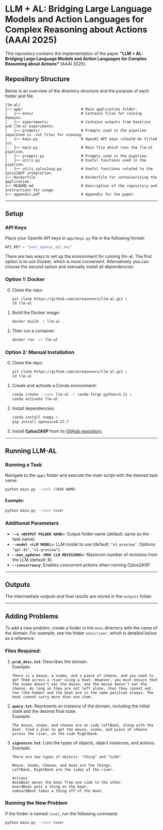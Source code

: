 # LLM + AL: Bridging Large Language Models and Action Languages for Complex Reasoning about Actions (AAAI 2025)

This repository contains the implementation of the paper **"LLM + AL: Bridging Large Language Models and Action Languages for Complex Reasoning about Actions"** (AAAI 2025). 


## Repository Structure
Below is an overview of the directory structure and the purpose of each folder and file:
```
llm-al/
├── app/                           # Main application folder.
│   ├── envs/                      # Contains files for running domains.
│   ├── experiments/               # Contains outputs from baseline and llm-al experiments.
│   ├── prompts/                   # Prompts used in the pipeline separated in .txt files for viewing.
│   ├── keys.py                    # OpenAI API keys (should be filled in).
│   ├── main.py                    # Main file which runs the llm-al pipeline.
│   ├── prompts.py                 # Prompts used in the pipeline.
│   ├── utils.py                   # Useful functions used in the pipeline.
│   ├── utils_cplus2asp.py         # Useful functions related to the Cplus2ASP integration.
├── Dockerfile                     # Dockerfile for containerizing the application.
├── README.md                      # Description of the repository and instructions for usage.
├── appendix.pdf                   # Appendix for the paper.
```

---

## Setup

### API Keys
Place your OpenAI API keys in `app/keys.py` file in the following format:
```python
API_KEY = "your_openai_api_key"
```


There are two ways to set up the environment for running llm-al. The first option is to use Docker, which is most convenient. Alternatively you can choose the second option and manually install all dependencies.




### Option 1: Docker

0. Clone the repo:
   ```bash
   git clone https://github.com/azreasoners/llm-al.git \
   cd llm-al
   ```

1. Build the Docker image:
   ```bash
   docker build -t llm-al .
   ```
2. Then run a container:
   ```bash
   docker run -it llm-al
   ```
<!--- To run the code, skip to the [Running LLM-AL](#running-llm-al) section. -->

### Option 2: Manual Installation

0. Clone the repo:
   ```bash
   git clone https://github.com/azreasoners/llm-al.git \
   cd llm-al
   ```
   
1. Create and activate a Conda environment:
   ```bash
   conda create --name llm-al -c conda-forge python=3.11 \
   conda activate llm-al
   ```

2. Install dependencies:
   ```bash
   conda install numpy \
   pip install openai==0.27.7
   ```

3. Install **Cplus2ASP** from its [GitHub repository](https://github.com/azreasoners/Cplus2ASP).

---


## Running LLM-AL

### Running a Task
Navigate to the `apps` folder and execute the main script with the desired task name:
```bash
python main.py --task <TASK NAME>
```

#### Example:
```bash
python main.py --task river
```

### Additional Parameters
- **`--o <OUTPUT FOLDER NAME>`**: Output folder name (default: same as the task name).
- **`--model <LLM MODEL>`**: LLM model to use (default: `"o1-preview"`. Options: `"gpt-4o"`, `"o1-preview"`).
- **`--max_updates <MAX LLM REVISIONS>`**: Maximum number of revisions from the LLM (default: 8).
- **`--concurrency`**: Enables concurrent actions when running Cplus2ASP.

---

## Outputs

The intermediate outputs and final results are stored in the `outputs` folder.

---

## Adding Problems

To add a new problem, create a folder in the `envs` directory with the name of the domain. For example, see the folder `envs/river`, which is detailed below as a reference.

### Files Required:
1. **`prob_desc.txt`**: Describes the domain.  
   Example:
   ```
   There is a mouse, a snake, and a piece of cheese, and you need to get them across a river using a boat. However, you must ensure that the snake doesn't eat the mouse, and the mouse doesn't eat the cheese. As long as they are not left alone, then they cannot eat. You (the human) and the boat are in the same position always. The boat cannot carry more than one item.
   ```

2. **`query.txt`**: Represents an instance of the domain, including the initial state and the desired final state.  
   Example:
   ```
   The mouse, snake, and cheese are on side leftBank, along with the boat. Find a plan to get the mouse, snake, and piece of cheese across the river, on the side RightBank.
   ```

3. **`signature.txt`**: Lists the types of objects, object instances, and actions.  
   Example:
   ```
   There are two types of objects: "thing" and "side".

   Mouse, Snake, Cheese, and boat are the things.
   LeftBank, RightBank are the sides of the river.

   Actions
   moveBoat moves the boat from one side to the other.
   boardBoat puts a thing on the boat.
   unboardBoat takes a thing off of the boat.
   ```

### Running the New Problem
If the folder is named `river`, run the following command:
```bash
python main.py --task river
```
